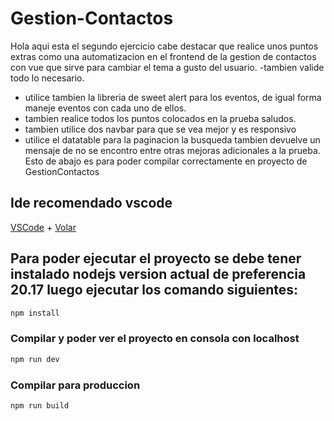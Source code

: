 # Gestion-Contactos
Hola aqui esta el segundo ejercicio cabe destacar que realice unos puntos extras como una automatizacion en el frontend de la gestion de contactos con vue que sirve para cambiar el tema a gusto del usuario.
-tambien valide todo lo necesario.
- utilice tambien la libreria de sweet alert para los eventos, de igual forma maneje eventos con cada uno de ellos.
- tambien realice todos los puntos colocados en la prueba saludos.
- tambien utilice dos navbar para que se vea mejor y es responsivo
- utilice el datatable para la paginacion la busqueda tambien devuelve un mensaje de no se encontro entre otras mejoras adicionales a la prueba.
Esto de abajo es para poder compilar correctamente en proyecto de GestionContactos


## Ide recomendado vscode

[VSCode](https://code.visualstudio.com/) + [Volar](https://marketplace.visualstudio.com/items?itemName=Vue.volar)

## Para poder ejecutar el proyecto se debe tener instalado nodejs version actual de preferencia 20.17 luego ejecutar los comando siguientes:

```sh
npm install
```

### Compilar y poder ver el proyecto en consola con localhost

```sh
npm run dev
```

### Compilar para produccion

```sh
npm run build
```

